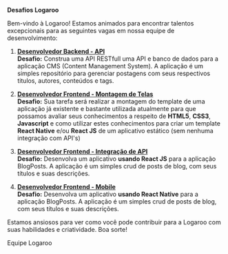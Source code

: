 **Desafios Logaroo**

Bem-vindo à Logaroo! Estamos animados para encontrar talentos excepcionais para as seguintes vagas em nossa equipe de desenvolvimento:

1. [**Desenvolvedor Backend - API**](https://github.com/Logaroo/desafios/blob/main/Backend.md)<br>
**Desafio:** Construa uma API RESTfull uma API e banco de dados para a aplicação CMS (Content Management System). A aplicação é um simples repositório para gerenciar postagens com seus respectivos titulos, autores, conteúdos e tags.

2. [**Desenvolvedor Frontend - Montagem de Telas**](https://github.com/Logaroo/desafios/blob/main/Frontend-Designer.md)<br>
**Desafio:** Sua tarefa será realizar a montagem do template de uma aplicação já existente e bastante utilizada atualmente para que possamos avaliar seus conhecimentos a respeito de **HTML5**, **CSS3**, **Javascript** e como utilizar estes conhecimentos para criar um template **React Native** e/ou **React JS** de um aplicativo estático (sem nenhuma integração com API's)

3. [**Desenvolvedor Frontend - Integração de API**](https://github.com/Logaroo/desafios/blob/main/Dev-Frontend.md)<br>
**Desafio:** Desenvolva um aplicativo **usando React JS** para a aplicação BlogPosts. A aplicação é um simples crud de posts de blog, com seus títulos e suas descrições. 

4. [**Desenvolvedor Frontend - Mobile**](https://github.com/Logaroo/Desafios/blob/main/Frontend-Mobile.md)<br>
**Desafio:** Desenvolva um aplicativo **usando React Native** para a aplicação BlogPosts. A aplicação é um simples crud de posts de blog, com seus títulos e suas descrições.

Estamos ansiosos para ver como você pode contribuir para a Logaroo com suas habilidades e criatividade. Boa sorte!

Equipe Logaroo
